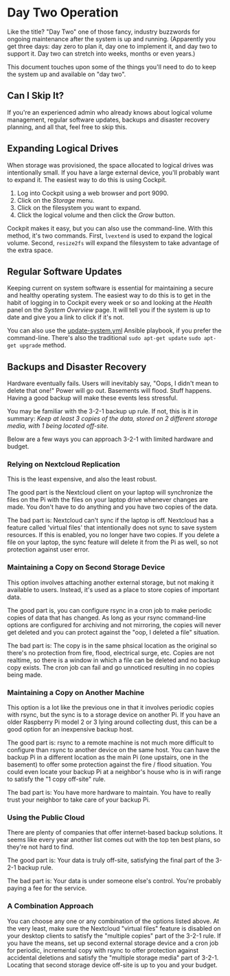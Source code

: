 # Day Two Operation
Like the title? "Day Two" one of those fancy, industry buzzwords for ongoing maintenance after the system is up and running. (Apparently you get three days: day zero to plan it, day one to implement it, and day two to support it. Day two can stretch into weeks, months or even years.)

This document touches upon some of the things you'll need to do to keep the system up and available on "day two".

## Can I Skip It?
If you're an experienced admin who already knows about logical volume management, regular software updates, backups and disaster recovery planning, and all that, feel free to skip this.

## Expanding Logical Drives
When storage was provisioned, the space allocated to logical drives was intentionally small. If you have a large external device, you'll probably want to expand it. The easiest way to do this is using Cockpit.

1. Log into Cockpit using a web browser and port 9090.
2. Click on the _Storage_ menu.
3. Click on the filesystem you want to expand.
4. Click the logical volume and then click the _Grow_ button.

Cockpit makes it easy, but you can also use the command-line. With this method, it's two commands. First, `lvextend` is used to expand the logical volume. Second, `resize2fs` will expand the filesystem to take advantage of the extra space.

## Regular Software Updates
Keeping current on system software is essential for maintaining a secure and healthy operating system. The easiest way to do this is to get in the habit of logging in to Cockpit every week or so and looking at the _Health_ panel on the _System Overview_ page. It will tell you if the system is up to date and give you a link to click if it's not.

You can also use the [update-system.yml](https://github.com/DavesCodeMusings/CloudPi/blob/main/update-system.yml) Ansible playbook, if you prefer the command-line. There's also the traditional `sudo apt-get update` `sudo apt-get upgrade` method.

## Backups and Disaster Recovery
Hardware eventually fails. Users will inevitably say, "Oops, I didn't mean to delete that one!" Power will go out. Basements will flood. Stuff happens. Having a good backup will make these events less stressful.

You may be familiar with the 3-2-1 backup up rule. If not, this is it in summary: _Keep at least 3 copies of the data, stored on 2 different storage media, with 1 being located off-site._

Below are a few ways you can approach 3-2-1 with limited hardware and budget.

### Relying on Nextcloud Replication
This is the least expensive, and also the least robust.

The good part is the Nextcloud client on your laptop will synchronize the files on the Pi with the files on your laptop drive whenever changes are made. You don't have to do anything and you have two copies of the data.

The bad part is: Nextcloud can't sync if the laptop is off. Nextcloud has a feature called 'virtual files' that intentionally does not sync to save system resources. If this is enabled, you no longer have two copies. If you delete a file on your laptop, the sync feature will delete it from the Pi as well, so not protection against user error.

### Maintaining a Copy on Second Storage Device
This option involves attaching another external storage, but not making it available to users. Instead, it's used as a place to store copies of important data.

The good part is, you can configure rsync in a cron job to make periodic copies of data that has changed. As long as your rsync command-line options are configured for archiving and not mirroring, the copies will never get deleted and you can protect against the "oop, I deleted a file" situation.

The bad part is: The copy is in the same phsical location as the original so there's no protection from fire, flood, electrical surge, etc. Copies are not realtime, so there is a window in which a file can be deleted and no backup copy exists. The cron job can fail and go unnoticed resulting in no copies being made.

### Maintaining a Copy on Another Machine
This option is a lot like the previous one in that it involves periodic copies with rsync, but the sync is to a storage device on another Pi. If you have an older Raspberry Pi model 2 or 3 lying around collecting dust, this can be a good option for an inexpensive backup host.

The good part is: rsync to a remote machine is not much more difficult to configure than rsync to another device on the same host. You can have the backup Pi in a different location as the main Pi (one upstairs, one in the basement) to offer some protection against the fire / flood situation. You could even locate your backup Pi at a neighbor's house who is in wifi range to satisfy the "1 copy off-site" rule.

The bad part is: You have more hardware to maintain. You have to really trust your neighbor to take care of your backup Pi.

### Using the Public Cloud
There are plenty of companies that offer internet-based backup solutions. It seems like every year another list comes out with the top ten best plans, so they're not hard to find.

The good part is: Your data is truly off-site, satisfying the final part of the 3-2-1 backup rule.

The bad part is: Your data is under someone else's control. You're probably paying a fee for the service.

### A Combination Approach
You can choose any one or any combination of the options listed above. At the very least, make sure the Nextcloud "virtual files" feature is disabled on your desktop clients to satisfy the "multiple copies" part of the 3-2-1 rule. If you have the means, set up second external storage device and a cron job for periodic, incremental copy with rsync to offer protection against accidental deletions and satisfy the "multiple storage media" part of 3-2-1. Locating that second storage device off-site is up to you and your budget.
